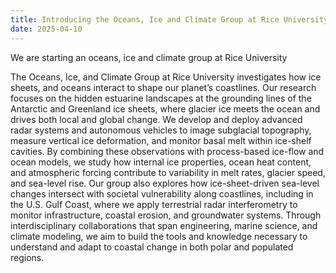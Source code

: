 ```yaml
---
title: Introducing the Oceans, Ice and Climate Group at Rice University
date: 2025-04-10
---
```


We are starting an oceans, ice and climate group at Rice University

<!--more-->

The Oceans, Ice, and Climate Group at Rice University investigates how ice sheets, and oceans interact to shape our planet’s coastlines. Our research focuses on the hidden estuarine landscapes at the grounding lines of the Antarctic and Greenland ice sheets, where glacier ice meets the ocean and drives both local and global change. We develop and deploy advanced radar systems and autonomous vehicles to image subglacial topography, measure vertical ice deformation, and monitor basal melt within ice-shelf cavities. By combining these observations with process-based ice-flow and ocean models, we study how internal ice properties, ocean heat content, and atmospheric forcing contribute to variability in melt rates, glacier speed, and sea-level rise. Our group also explores how ice-sheet-driven sea-level changes intersect with societal vulnerability along coastlines, including in the U.S. Gulf Coast, where we apply terrestrial radar interferometry to monitor infrastructure, coastal erosion, and groundwater systems. Through interdisciplinary collaborations that span engineering, marine science, and climate modeling, we aim to build the tools and knowledge necessary to understand and adapt to coastal change in both polar and populated regions.